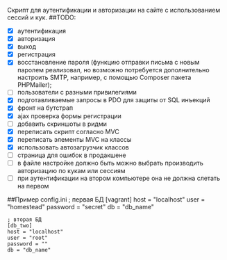 Скрипт для аутентификации и авторизации на сайте с использованием сессий и кук.
##TODO:
- [x] аутентификация
- [x] авторизация
- [x] выход
- [x] регистрация
- [x] восстановление пароля (функцию отправки письма с новым паролем реализовал, но возможно потребуется дополнительно настроить SMTP, например, с помощью Composer пакета PHPMailer);
- [ ] пользователи с разными привилегиями 
- [x] подготавливаемые запросы в PDO для защиты от SQL инъекций
- [x] фронт на бутстрап
- [x] ajax проверка формы регистрации 
- [ ] добавить скриншоты в ридми
- [x] переписать скрипт согласно MVC
- [x] переписать элементы MVC на классы
- [x] использовать автозагрузчик классов
- [ ] страница для ошибок в продакшене
- [ ] в файле настройке должно быть можно выбрать производить авторизацию по кукам или сессиям
- [ ] при аутентификации на втором компьютере она не должна слетать на первом

##Пример config.ini
    ; первая БД
    [vagrant]
    host = "localhost"
    user = "homestead"
    password = "secret"
    db = "db_name"

    ; вторая БД
    [db_two]
    host = "localhost"
    user = "root"
    password = ""
    db = "db_name"